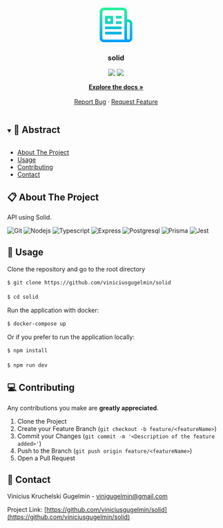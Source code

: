 <p align="center">
  <a href="https://github.com/viniciusgugelmin/solid">
    <img src="readme.png" alt="readme-logo" width="80" height="80">
  </a>

  <h3 align="center">
    solid
  </h3>
  <p align="center">
    <img src="https://img.shields.io/badge/author-viniciusgugelmin-1E90FF?style=flat-square" />
    <img src="https://img.shields.io/github/languages/count/viniciusgugelmin/solid?color=1E90FF&style=flat-square" />
  </p>
  <p align="center">
    <a href="https://github.com/viniciusgugelmin/solid/blob/master/README.md"><strong>Explore the docs »</strong></a>
    <br />
    <br />
    <a href="https://github.com/viniciusgugelmin/solid/issues">Report Bug</a>
    ·
    <a href="https://github.com/viniciusgugelmin/solid/issues">Request Feature</a>
  </p>
</p>

<details open="open">
  <summary><h2 style="display: inline-block">📜 Abstract</h2></summary>
  
- [About The Project](#about-the-project)
- [Usage](#usage)
- [Contributing](#contributing)
- [Contact](#contact)
</details>

<a name="about-the-project"></a>
## 📋 About The Project

API using Solid.

![Git](https://img.shields.io/badge/git-%23F05033.svg?style=for-the-badge&logo=git&logoColor=white)
![Nodejs](https://img.shields.io/badge/Node.js-43853D?style=for-the-badge&logo=node.js&logoColor=white)
![Typescript](https://img.shields.io/badge/TypeScript-007ACC?style=for-the-badge&logo=typescript&logoColor=white)
![Express](https://img.shields.io/badge/Express-%23F05033.svg?style=for-the-badge&logo=express&logoColor=white)
![Postgresql](https://img.shields.io/badge/PostgreSQL-316192?style=for-the-badge&logo=postgresql&logoColor=white)
![Prisma](https://img.shields.io/badge/Prisma-3982CE?style=for-the-badge&logo=Prisma&logoColor=white)
![Jest](https://img.shields.io/badge/Jest-323330?style=for-the-badge&logo=Jest&logoColor=white)

<a name="usage"></a>
## 🏁 Usage

Clone the repository and go to the root directory

```bash
$ git clone https://github.com/viniciusgugelmin/solid

$ cd solid
```

Run the application with docker:

```bash
$ docker-compose up
```

Or if you prefer to run the application locally:

```bash
$ npm install

$ npm run dev
```

<a name="contributing"></a>
## 💻 Contributing

Any contributions you make are **greatly appreciated**.

1. Clone the Project
2. Create your Feature Branch (`git checkout -b feature/<featureName>`)
3. Commit your Changes (`git commit -m '<Description of the feature added>'`)
4. Push to the Branch (`git push origin feature/<featureName>`)
5. Open a Pull Request

<a name="contact"></a>
## 📧 Contact

Vinícius Kruchelski Gugelmin - vinigugelmin@gmail.com

Project Link: [https://github.com/viniciusgugelmin/solid](https://github.com/viniciusgugelmin/solid)
